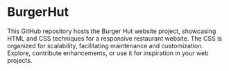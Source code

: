 # BurgerHut
 This GitHub repository hosts the Burger Hut website project, showcasing HTML and CSS techniques for a responsive restaurant website. The CSS is organized for scalability, facilitating maintenance and customization. Explore, contribute enhancements, or use it for inspiration in your web projects.
